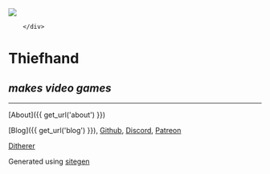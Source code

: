 <div class="logo-container">
            <img src="{{ get_resource_url('thiefhand.png') }}" class="logo" />

        </div>

# Thiefhand 
## _makes video games_

---

[About]({{ get_url('about') }})

[Blog]({{ get_url('blog') }}), [Github](https://github.com/thiefhand/), [Discord](https://discord.gg/tad4SxxSaM), [Patreon](https://www.patreon.com/cw/Thiefhand)

[Ditherer](https://github.com/thiefhand/ditherer)

Generated using [sitegen](https://github.com/thiefhand/sitegen/)